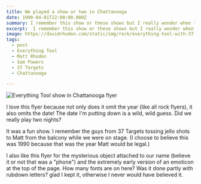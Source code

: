 ```yaml
---
title: We played a show or two in Chattanooga
date: 1990-04-01T22:00:00.000Z
summary: I remember this show or these shows but I really wonder when they happened.
excerpt:  I remember this show or these shows but I really wonder when they happened.
image: https://davidrhoden.com/static/img/rock/everything-tool-with-37-targets.jpg
tags:
  - post 
  - Everything Tool
  - Matt Rhoden
  - Sam Powers
  - 37 Targets
  - Chattanooga

---
```


![Everything Tool show in Chattanooga flyer](/static/img/rock/everything-tool-with-37-targets.jpg "Everything Tool show in Chattanooga flyer")

I love this flyer because not only does it omit the year (like all rock flyers), it also omits the date! The date I'm putting down is a wild, wild guess. Did we really play two nights? 

It was a fun show. I remember the guys from 37 Targets tossing jello shots to Matt from the balcony while we were on stage. (I choose to believe this was 1990 because that was the year Matt would be legal.)

I also like this flyer for the mysterious object attached to our name (believe it or not that was a "phone") and the extremely early version of an emoticon at the top of the page. How many fonts are on here? Was it done partly with rubdown letters? glad I kept it, otherwise I never would have believed it.